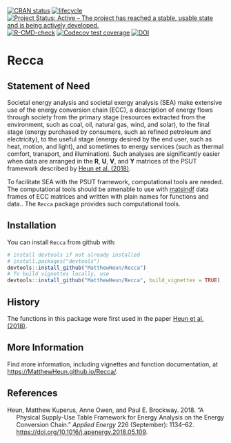 
<!-- *********** -->
<!-- Note: README.md is generated from README.Rmd.   -->
<!-- Be sure to edit README.Rmd and generate the README.md file by Cmd/Ctl-shift-K -->
<!-- *********** -->

[![CRAN
status](https://www.r-pkg.org/badges/version/Recca)](https://cran.r-project.org/package=Recca)
[![lifecycle](https://img.shields.io/badge/lifecycle-stable-brightgreen.svg)](https://www.tidyverse.org/lifecycle/#stable)
[![Project Status: Active – The project has reached a stable, usable
state and is being actively
developed.](https://www.repostatus.org/badges/latest/active.svg)](https://www.repostatus.org/#active)
[![R-CMD-check](https://github.com/MatthewHeun/Recca/workflows/R-CMD-check/badge.svg)](https://github.com/MatthewHeun/Recca/actions)
[![Codecov test
coverage](https://codecov.io/gh/MatthewHeun/Recca/branch/master/graph/badge.svg)](https://app.codecov.io/gh/MatthewHeun/Recca?branch=master)
[![DOI](https://zenodo.org/badge/DOI/10.5281/zenodo.5226085.svg)](https://doi.org/10.5281/zenodo.5226085)

# Recca

## Statement of Need

Societal energy analysis and societal exergy analysis (SEA) make
extensive use of the energy conversion chain (ECC), a description of
energy flows through society from the primary stage (resources extracted
from the environment, such as coal, oil, natural gas, wind, and solar),
to the final stage (energy purchased by consumers, such as refined
petroleum and electricity), to the useful stage (energy desired by the
end user, such as heat, motion, and light), and sometimes to energy
services (such as thermal comfort, transport, and illumination). Such
analyses are significantly easier when data are arranged in the **R**,
**U**, **V**, and **Y** matrices of the PSUT framework described by
[Heun et al. (2018)](https://doi.org/10.1016/j.apenergy.2018.05.109).

To facilitate SEA with the PSUT framework, computational tools are
needed. The computational tools should be amenable to use with
[matsindf](https://MatthewHeun.github.io/matsindf/) data frames of ECC
matrices and written with plain names for functions and data.. The
`Recca` package provides such computational tools.

## Installation

You can install `Recca` from github with:

``` r
# install devtools if not already installed
# install.packages("devtools")
devtools::install_github("MatthewHeun/Recca")
# To build vignettes locally, use
devtools::install_github("MatthewHeun/Recca", build_vignettes = TRUE)
```

## History

The functions in this package were first used in the paper [Heun et al.
(2018)](https://doi.org/10.1016/j.apenergy.2018.05.109).

## More Information

Find more information, including vignettes and function documentation,
at <https://MatthewHeun.github.io/Recca/>.

## References

<div id="refs" class="references csl-bib-body hanging-indent">

<div id="ref-Heun:2018" class="csl-entry">

Heun, Matthew Kuperus, Anne Owen, and Paul E. Brockway. 2018. “A
Physical Supply-Use Table Framework for Energy Analysis on the Energy
Conversion Chain.” *Applied Energy* 226 (September): 1134–62.
<https://doi.org/10.1016/j.apenergy.2018.05.109>.

</div>

</div>
